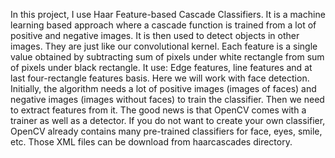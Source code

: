 In this project, I use Haar Feature-based Cascade Classifiers.
It is a machine learning based approach where a cascade function is trained from a lot of positive and negative images. It is then used to detect objects in other images.
They are just like our convolutional kernel. Each feature is a single value obtained by subtracting sum of pixels under white rectangle from sum of pixels under black rectangle.
It use: Edge features, line features and at last four-rectangle features basis.
Here we will work with face detection. Initially, the algorithm needs a lot of positive images (images of faces) and negative images (images without faces) to train the classifier.
Then we need to extract features from it. The good news is that OpenCV comes with a trainer as well as a detector. 
If you do not want to create your own classifier, OpenCV already contains many pre-trained classifiers for face, eyes, smile, etc. Those XML files can be download from haarcascades directory.

